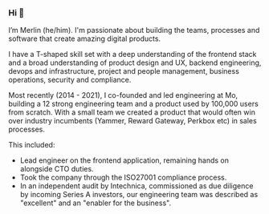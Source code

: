 ### Hi 👋

I’m Merlin (he/him). I'm passionate about building the teams, processes and software that create amazing digital products.

I have a T-shaped skill set with a deep understanding of the frontend stack and a broad understanding of product design and UX, backend engineering, devops and infrastructure, project and people management, business operations, security and compliance.

Most recently (2014 - 2021), I co-founded and led engineering at Mo, building a 12 strong engineering team and a product used by 100,000 users from scratch. With a small team we created a product that would often win over industry incumbents (Yammer, Reward Gateway, Perkbox etc) in sales processes.

This included:
- Lead engineer on the frontend application, remaining hands on alongside CTO duties.
- Took the company through the ISO27001 compliance process.
- In an independent audit by Intechnica, commissioned as due diligence by incoming Series A investors, our engineering team was described as "excellent" and an "enabler for the business".
